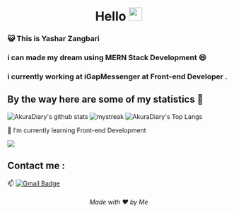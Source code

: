 <h1 align="center">Hello <img src="https://github.com/souvikguria98/souvikguria98/blob/master/Hi.gif" width="30"> </h1>

### :smiley_cat: This is Yashar Zangbari

### i can made my dream using MERN Stack Development 😄
### i currently working at iGapMessenger at Front-end Developer .

## By the way here are some of my statistics 🚀
![AkuraDiary's github stats](https://github-readme-stats.vercel.app/api?username=yasharzangbari&show_icons=true&theme=tokyonight)
<img src="https://github-readme-streak-stats.herokuapp.com/?user=engpakravan&theme=tokyonight" alt="mystreak"/>
![AkuraDiary's Top Langs](https://github-readme-stats.vercel.app/api/top-langs/?username=yasharzangbari&theme=tokyonight&layout=compact)

🌱 I’m currently learning Front-end Development

<a href="https://www.youtube.com/watch?v=dQw4w9WgXcQ"><img src="https://user-images.githubusercontent.com/73097560/115834477-dbab4500-a447-11eb-908a-139a6edaec5c.gif"></a>

## Contact me : 
📫 [![Gmail Badge](https://img.shields.io/badge/-yashar.zangbari1996@gmail.com-blue?style=flat-roundedrectangle&logo=Gmail&logoColor=white&link=mailto:yashar.zangbari1996@gmail.com)](asthiseta@gmail.com)

<h6 align="center">Made with ❤️ by Me</h6>

